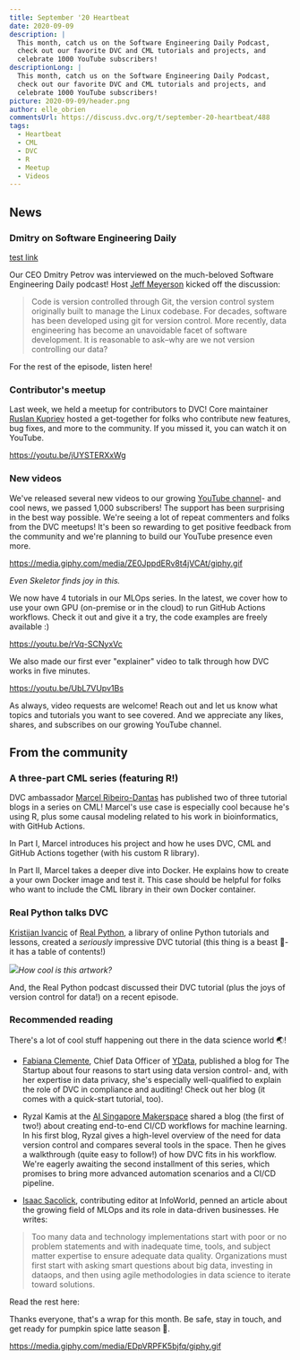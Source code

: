 ```yaml
---
title: September '20 Heartbeat
date: 2020-09-09
description: |
  This month, catch us on the Software Engineering Daily Podcast, 
  check out our favorite DVC and CML tutorials and projects, and 
  celebrate 1000 YouTube subscribers!
descriptionLong: |
  This month, catch us on the Software Engineering Daily Podcast, 
  check out our favorite DVC and CML tutorials and projects, and 
  celebrate 1000 YouTube subscribers!
picture: 2020-09-09/header.png
author: elle_obrien
commentsUrl: https://discuss.dvc.org/t/september-20-heartbeat/488
tags:
  - Heartbeat
  - CML
  - DVC
  - R
  - Meetup
  - Videos
---
```


## News

### Dmitry on Software Engineering Daily

[test link](/doc)

Our CEO Dmitry Petrov was interviewed on the much-beloved Software Engineering
Daily podcast! Host [Jeff Meyerson](https://twitter.com/the_prion) kicked off
the discussion:

> Code is version controlled through Git, the version control system originally
> built to manage the Linux codebase. For decades, software has been developed
> using git for version control. More recently, data engineering has become an
> unavoidable facet of software development. It is reasonable to ask–why are we
> not version controlling our data?

For the rest of the episode, listen here!

<external-link
href="https://softwareengineeringdaily.com/2020/08/24/data-version-control-with-dmitry-petrov/"
title="Data Version Control with Dmitry Petrov"
description=""
link="softwareengineeringdaily.com"
image="/uploads/images/2020-09-09/sedaily.jpeg"/>

### Contributor's meetup

Last week, we held a meetup for contributors to DVC! Core maintainer
[Ruslan Kupriev](https://github.com/efiop) hosted a get-together for folks who
contribute new features, bug fixes, and more to the community. If you missed it,
you can watch it on YouTube.

https://youtu.be/jUYSTERXxWg

### New videos

We've released several new videos to our growing
[YouTube channel](https://www.youtube.com/channel/UC37rp97Go-xIX3aNFVHhXfQ)- and
cool news, we passed 1,000 subscribers! The support has been surprising in the
best way possible. We're seeing a lot of repeat commenters and folks from the
DVC meetups! It's been so rewarding to get positive feedback from the community
and we're planning to build our YouTube presence even more.

https://media.giphy.com/media/ZE0JppdERv8t4jVCAt/giphy.gif

_Even Skeletor finds joy in this._

We now have 4 tutorials in our MLOps series. In the latest, we cover how to use
your own GPU (on-premise or in the cloud) to run GitHub Actions workflows. Check
it out and give it a try, the code examples are freely available :)

https://youtu.be/rVq-SCNyxVc

We also made our first ever "explainer" video to talk through how DVC works in
five minutes.

https://youtu.be/UbL7VUpv1Bs

As always, video requests are welcome! Reach out and let us know what topics and
tutorials you want to see covered. And we appreciate any likes, shares, and
subscribes on our growing YouTube channel.

## From the community

### A three-part CML series (featuring R!)

DVC ambassador [Marcel Ribeiro-Dantas](https://twitter.com/mribeirodantas) has
published two of three tutorial blogs in a series on CML! Marcel's use case is
especially cool because he's using R, plus some causal modeling related to his
work in bioinformatics, with GitHub Actions.

In Part I, Marcel introduces his project and how he uses DVC, CML and GitHub
Actions together (with his custom R library).

<external-link
href="https://mribeirodantas.xyz/blog/index.php/2020/08/10/continuous-machine-learning/"
title="Continuous Machine Learning - Part I"
description="by Marcel Ribeiro-Dantas"
link="mribeirodantas.xyz"
image="/uploads/images/2020-09-09/MLOps.png"/>

In Part II, Marcel takes a deeper dive into Docker. He explains how to create a
your own Docker image and test it. This case should be helpful for folks who
want to include the CML library in their own Docker container.

<external-link
href="https://mribeirodantas.xyz/blog/index.php/2020/08/18/continuous-machine-learning-part-ii/"
title="Continuous Machine Learning - Part II"
description="by Marcel Ribeiro-Dantas"
link="mribeirodantas.xyz"
image="/uploads/images/2020-09-09/docker_logo.png"/>

### Real Python talks DVC

[Kristijan Ivancic](https://twitter.com/kristijan_ivanc) of
[Real Python](realpython.com), a library of online Python tutorials and lessons,
created a _seriously_ impressive DVC tutorial (this thing is a beast 🐺- it has
a table of contents!)

![](/uploads/images/2020-09-09/Real_Python.png)_How cool is this artwork?_

And, the Real Python podcast discussed their DVC tutorial (plus the joys of
version control for data!) on a recent episode.

<external-link
href="https://realpython.com/podcasts/rpp/25/"
title="Episode 25: Data Version Control in Python and Real Python Video Transcripts"
description="The Real Python Podcast"
link="realpython.com"
image="/uploads/images/2020-09-09/podcast_log.png"/>

### Recommended reading

There's a lot of cool stuff happening out there in the data science world 🌏!

- [Fabiana Clemente](https://twitter.com/fab_clemente), Chief Data Officer of
  [YData](https://ydata.ai/), published a blog for The Startup about four
  reasons to start using data version control- and, with her expertise in data
  privacy, she's especially well-qualified to explain the role of DVC in
  compliance and auditing! Check out her blog (it comes with a quick-start
  tutorial, too).

<external-link
href="https://medium.com/swlh/4-reasons-why-data-scientists-should-version-data-672aca5bbd0b"
title="4 reasons why data scientists should version data"
description="How to start data versioning using DVC"
link="medium.com"
image="/uploads/images/2020-09-09/fabiana.jpg"/>

- Ryzal Kamis at the [AI Singapore Makerspace](makerspace.aisingapore.org)
  shared a blog (the first of two!) about creating end-to-end CI/CD workflows
  for machine learning. In his first blog, Ryzal gives a high-level overview of
  the need for data version control and compares several tools in the space.
  Then he gives a walkthrough (quite easy to follow!) of how DVC fits in his
  workflow. We're eagerly awaiting the second installment of this series, which
  promises to bring more advanced automation scenarios and a CI/CD pipeline.

<external-link
href="https://makerspace.aisingapore.org/2020/08/data-versioning-for-cd4ml-part-1/"
title="Data Versioning for CD4ML"
description="Part 1"
link="makerspace.aisingapore.org"
image="/uploads/images/2020-09-09/singapore.jpg"/>

- [Isaac Sacolick](https://www.infoworld.com/author/Isaac-Sacolick/),
  contributing editor at InfoWorld, penned an article about the growing field of
  MLOps and its role in data-driven businesses. He writes:

> Too many data and technology implementations start with poor or no problem
> statements and with inadequate time, tools, and subject matter expertise to
> ensure adequate data quality. Organizations must first start with asking smart
> questions about big data, investing in dataops, and then using agile
> methodologies in data science to iterate toward solutions.

Read the rest here:

<external-link
href="https://www.infoworld.com/article/3570716/mlops-the-rise-of-machine-learning-operations.html"
title="MLops: The rise of machine learning operations"
description="Once machine learning models make it to production, they still need updates and monitoring for drift. A team to manage ML operations makes good business sense"
link="infoworld.com"
image="/uploads/images/2020-09-09/infoworld.png"/>

Thanks everyone, that's a wrap for this month. Be safe, stay in touch, and get
ready for pumpkin spice latte season 🎃.

https://media.giphy.com/media/EDpVRPFK5bjfq/giphy.gif
